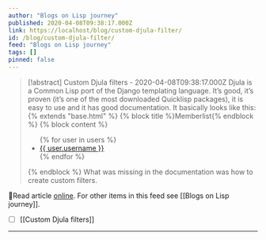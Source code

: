 ```yaml
---
author: "Blogs on Lisp journey"
published: 2020-04-08T09:38:17.000Z
link: https://localhost/blog/custom-djula-filter/
id: /blog/custom-djula-filter/
feed: "Blogs on Lisp journey"
tags: []
pinned: false
---
```

> [!abstract] Custom Djula filters - 2020-04-08T09:38:17.000Z
> Djula is a Common Lisp port of the Django templating language. It’s good, it’s proven (it’s one of the most downloaded Quicklisp packages), it is easy to use and it has good documentation. It basically looks like this: {% extends "base.html" %} {% block title %}Memberlist{% endblock %} {% block content %} <ul> {% for user in users %} <li><a href="{{ user.url }}">{{ user.username }}</a></li> {% endfor %} </ul> {% endblock %} What was missing in the documentation was how to create custom filters.

🔗Read article [online](https://localhost/blog/custom-djula-filter/). For other items in this feed see [[Blogs on Lisp journey]].

- [ ] [[Custom Djula filters]]
- - -

